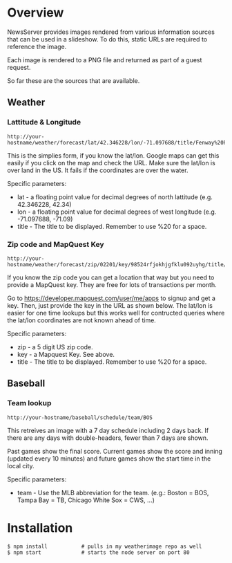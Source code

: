 # Overview

NewsServer provides images rendered from various information sources that can be used in a slideshow.  To do this, static URLs are required to reference the image.

Each image is rendered to a PNG file and returned as part of a guest request.

So far these are the sources that are available.

## Weather
### Lattitude & Longitude
```
http://your-hostname/weather/forecast/lat/42.346228/lon/-71.097688/title/Fenway%20Park%20Forecast
```

This is the simplies form, if you know the lat/lon.  Google maps can get this easily if you click on the map and check the URL.  Make sure the lat/lon is over land in the US.  It fails if the coordinates are over the water.

Specific parameters:
* lat - a floating point value for decimal degrees of north lattitude (e.g. 42.346228, 42.34)
* lon - a floating point value for decimal degrees of west longitude (e.g. -71.097688, -71.09)
* title - The title to be displayed.  Remember to use %20 for a space.

### Zip code and MapQuest Key
```
http://your-hostname/weather/forecast/zip/02201/key/98524rfjokhjgfklu092uyhg/title/Fenway%20Park%20Forecast
```

If you know the zip code you can get a location that way but you need to provide a MapQuest key.  They are free for lots of transactions per month.  

Go to https://developer.mapquest.com/user/me/apps to signup and get a key.  Then, just provide the key in the URL as shown below.  The lat/lon is easier for one time lookups but this works well for contructed queries where the lat/lon coordinates are not known ahead of time.

Specific parameters:
* zip - a 5 digit US zip code.
* key - a Mapquest Key.  See above.
* title - The title to be displayed.  Remember to use %20 for a space.

## Baseball
### Team lookup
```
http://your-hostname/baseball/schedule/team/BOS
```

This retreives an image with a 7 day schedule including 2 days back.  If there are any days with double-headers, fewer than 7 days are shown.  

Past games show the final score.  Current games show the score and inning (updated every 10 minutes) and future games show the start time in the local city.

Specific parameters:
* team - Use the MLB abbreviation for the team.  (e.g.: Boston = BOS, Tampa Bay = TB, Chicago White Sox = CWS, ...)

# Installation
```
$ npm install           # pulls in my weatherimage repo as well
$ npm start             # starts the node server on port 80
```
